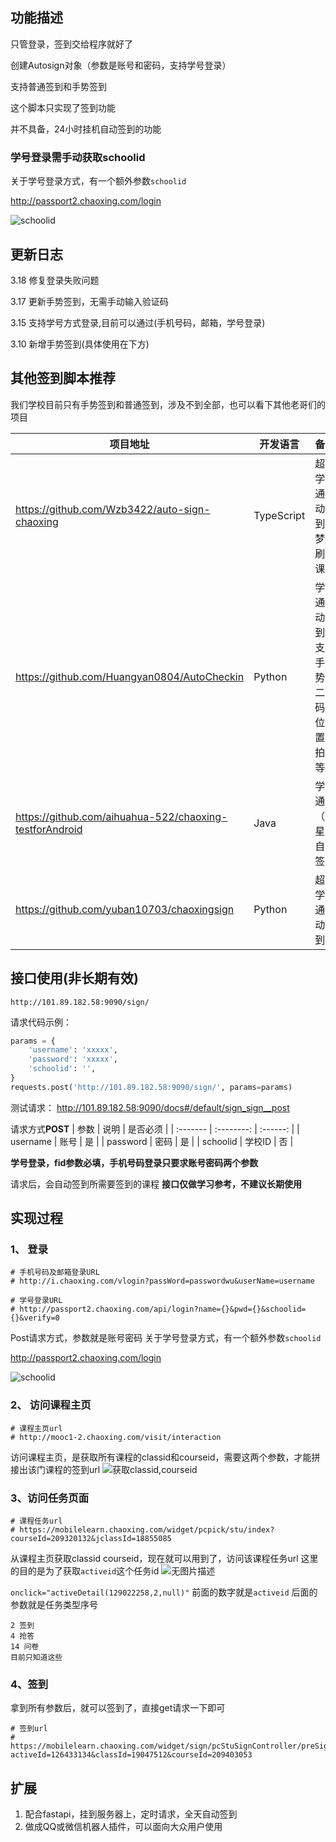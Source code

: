 ## 功能描述
只管登录，签到交给程序就好了

创建Autosign对象（参数是账号和密码，支持学号登录）

支持普通签到和手势签到

这个脚本只实现了签到功能

并不具备，24小时挂机自动签到的功能

### 学号登录需手动获取schoolid
关于学号登录方式，有一个额外参数`schoolid`

http://passport2.chaoxing.com/login

![schoolid][5]


## 更新日志
3.18 修复登录失败问题

3.17 更新手势签到，无需手动输入验证码

3.15 支持学号方式登录,目前可以通过(手机号码，邮箱，学号登录)

3.10 新增手势签到(具体使用在下方)

## 其他签到脚本推荐
我们学校目前只有手势签到和普通签到，涉及不到全部，也可以看下其他老哥们的项目


| 项目地址                                                | 开发语言   | 备注                                           |
| ------------------------------------------------------- | ---------- | ---------------------------------------------- |
| https://github.com/Wzb3422/auto-sign-chaoxing           | TypeScript | 超星学习通自动签到，梦中刷网课       |
| https://github.com/Huangyan0804/AutoCheckin             | Python     | 学习通自动签到，支持手势，二维码，位置，拍照等 |
| https://github.com/aihuahua-522/chaoxing-testforAndroid | Java       | 学习通（超星）自动签到               |
| https://github.com/yuban10703/chaoxingsign              | Python     | 超星学习通自动签到                   |


## 接口使用(非长期有效)
```
http://101.89.182.58:9090/sign/
```
请求代码示例：
```python
params = {
    'username': 'xxxxx',
    'password': 'xxxxx',
    'schoolid': '',
}
requests.post('http://101.89.182.58:9090/sign/', params=params)
```

测试请求：
http://101.89.182.58:9090/docs#/default/sign_sign__post

请求方式**POST**
| 参数     |    说明    | 是否必须 |
| :------- | :--------: | :------: |
| username |    账号    |    是    |
| password |    密码    |    是    |
| schoolid |   学校ID   |    否    |


**学号登录，fid参数必填，手机号码登录只要求账号密码两个参数**

请求后，会自动签到所需要签到的课程
**接口仅做学习参考，不建议长期使用**


## 实现过程

### 1、 登录
```
# 手机号码及邮箱登录URL
# http://i.chaoxing.com/vlogin?passWord=passwordwu&userName=username

# 学号登录URL
# http://passport2.chaoxing.com/api/login?name={}&pwd={}&schoolid={}&verify=0
```
Post请求方式，参数就是账号密码
关于学号登录方式，有一个额外参数`schoolid`

http://passport2.chaoxing.com/login

![schoolid][5]


### 2、 访问课程主页
```
# 课程主页url
# http://mooc1-2.chaoxing.com/visit/interaction
```
访问课程主页，是获取所有课程的classid和courseid，需要这两个参数，才能拼接出该门课程的签到url
![获取classid,courseid][3]

### 3、访问任务页面
```
# 课程任务url
# https://mobilelearn.chaoxing.com/widget/pcpick/stu/index?courseId=209320132&jclassId=18855085
```
从课程主页获取classid courseid，现在就可以用到了，访问该课程任务url
这里的目的是为了获取`activeid`这个任务id
![无图片描述][4]

`onclick="activeDetail(129022258,2,null)"`
前面的数字就是`activeid` 后面的参数就是任务类型序号
```
2 签到
4 抢答
14 问卷
目前只知道这些
```
### 4、签到

拿到所有参数后，就可以签到了，直接get请求一下即可
```
# 签到url
# https://mobilelearn.chaoxing.com/widget/sign/pcStuSignController/preSign?activeId=126433134&classId=19047512&courseId=209403053
```

## 扩展
1. 配合fastapi，挂到服务器上，定时请求，全天自动签到
2. 做成QQ或微信机器人插件，可以面向大众用户使用


  [1]: http://assets.z2blog.com/imgbed/2020/03/06/20200306880794.png
  [2]: https://www.z2blog.com//usr/uploads/2020/03/493803449.png
  [3]: http://assets.z2blog.com/imgbed/2020/03/06/20200306606197.png
  [4]: http://assets.z2blog.com/imgbed/2020/03/06/20200306740615.png
  [5]: https://ae01.alicdn.com/kf/U99b1d82401c14c2192b3ec5e81fbaa05F.png


